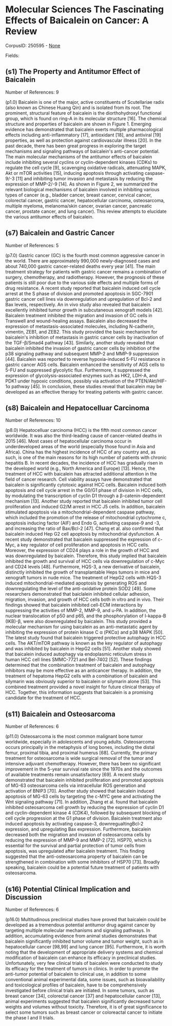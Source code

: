 # Molecular Sciences The Fascinating Effects of Baicalein on Cancer: A Review

CorpusID: 250595 - [None](None)

Fields: 

## (s1) The Property and Antitumor Effect of Baicalein
Number of References: 9

(p1.0) Baicalein is one of the major, active constituents of Scutellariae radix (also known as Chinese Huang Qin) and is isolated from its root. The prominent, structural feature of baicalein is the diorthohydroxyl functional group, which is found on ring-A in its molecular structure [16]. The chemical structure and properties of baicalein are shown in Figure 1. Emerging evidence has demonstrated that baicalein exerts multiple pharmacological effects including anti-inflammatory [17], antioxidant [18], and antiviral [19] properties, as well as protection against cardiovascular illness [20]. In the past decade, there has been great progress in exploring the target mechanisms and signaling pathways of baicalein's anti-cancer potential. The main molecular mechanisms of the antitumor effects of baicalein include inhibiting several cyclins or cyclin-dependent kinases (CDKs) to regulate the cell cycle [9], scavenging oxidative radicals, attenuating MAPK, Akt or mTOR activities [15], inducing apoptosis through activating caspase-9/-3 [11] and inhibiting tumor invasion and metastasis by reducing the expression of MMP-2/-9 [14]. As shown in Figure 2, we summarized the relevant biological mechanisms of baicalein involved in inhibiting various types of cancer (e.g., bladder cancer, breast cancer, cervical cancer, colorectal cancer, gastric cancer, hepatocellular carcinoma, osteosarcoma, multiple myeloma, melanoma/skin cancer, ovarian cancer, pancreatic cancer, prostate cancer, and lung cancer). This review attempts to elucidate the various antitumor effects of baicalein.   
## (s7) Baicalein and Gastric Cancer
Number of References: 5

(p7.0) Gastric cancer (GC) is the fourth most common aggressive cancer in the world. There are approximately 990,000 newly-diagnosed cases and about 740,000 gastric cancer-related deaths every year [41]. The main treatment strategy for patients with gastric cancer remains a combination of surgery, chemotherapy, and radiotherapy. However, the prognosis of these patients is still poor due to the various side effects and multiple forms of drug resistance. A recent study reported that baicalein induced cell cycle arrest at the S phase of division and promoted apoptosis in SGC-7901 gastric cancer cell lines via downregulation and upregulation of Bcl-2 and Bax levels, respectively. An in vivo study also revealed that baicalein excellently inhibited tumor growth in subcutaneous xenograft models [42]. Baicalein treatment inhibited the migration and invasion of GC cells in Transwell and wound-healing assays. Baicalein also decreased the expression of metastasis-associated molecules, including N-cadherin, vimentin, ZEB1, and ZEB2. This study provided the basic mechanism for baicalein's inhibition of metastasis in gastric cancer cells by inactivation of the TGF-β/Smad4 pathway [43]. Similarly, another study revealed that baicalein inhibited the invasion of gastric cancer cells by inhibition of the p38 signaling pathway and subsequent MMP-2 and MMP-9 suppression [44]. Baicalein was reported to reverse hypoxia-induced 5-FU resistance in gastric cancer AGS cells. Baicalein enhanced the sensitivity of AGS cells to 5-FU and suppressed glycolytic flux. Furthermore, it suppressed the expression of glycolysis-associated enzymes such as HK2, LDH-A, and PDK1 under hypoxic conditions, possibly via activation of the PTEN/Akt/HIF-1α pathway [45]. In conclusion, these studies reveal that baicalein may be developed as an effective therapy for treating patients with gastric cancer.
## (s8) Baicalein and Hepatocelluar Carcinoma
Number of References: 10

(p8.0) Hepatocelluar carcinoma (HCC) is the fifth most common cancer worldwide. It was also the third-leading cause of cancer-related deaths in 2015 [46]. Most cases of hepatocellular carcinoma occur in underdeveloped areas of the world (especially those found in Asia and Africa). China has the highest incidence of HCC of any country and, as such, is one of the main reasons for its high number of patients with chronic hepatitis B. In recent decades, the incidence of HCC has gradually risen in the developed world (e.g., North America and Europe) [13]. Hence, the treatment of HCC with baicalein has attracted additional attention in the field of cancer research. Cell viability assays have demonstrated that baicalein is significantly cytotoxic against HCC cells. Baicalein induced both apoptosis and cell cycle arrest in the G0/G1 phase of division in HCC cells, by modulating the transcription of cyclin D1 through a β-catenin-dependent mechanism [13]. Another study reported that baicalein inhibited tumor cell proliferation and induced G2/M arrest in HCC J5 cells. In addition, baicalein stimulated apoptosis via a mitochondrial-dependent caspase pathway, which included the promotion of the release of mitochondrial cytochrome c, apoptosis inducing factor (AIF) and Endo G, activating caspase-9 and -3, and increasing the ratio of Bax/Bcl-2 [47]. Chang et al. also confirmed that baicalein induced Hep G2 cell apoptosis by mitochondrial dysfunction. A recent study demonstrated that baicalein suppressed the expression of c-Myc, a key regulator of cell proliferation and apoptosis in HCC cells. Moreover, the expression of CD24 plays a role in the growth of HCC and was downregulated by baicalein. Therefore, this study implied that baicalein inhibited the growth and survival of HCC cells via downregulation of c-Myc and CD24 levels [48]. Furthermore, HQS-3, a new derivative of baicalein, distinctly inhibited the growth of transplantable Heps tumors in mice and xenograft tumors in nude mice. The treatment of HepG2 cells with HQS-3 induced mitochondrial-mediated apoptosis by generating ROS and downregulating the level of the anti-oxidative protein SOD2 [49]. Some researchers demonstrated that baiclalein inhibited cellular adhesion, migration, invasion, and growth of HCC cells both in vitro and in vivo. Their findings showed that baicalein inhibited cell-ECM interactions by suppressing the activities of MMP-2, MMP-9, and u-PA. In addition, the nuclear translocation of p50 and p65, and the phosphorylation of I-kappa-B (IKB)-β, were also downregulated by baicalein. This study provided a molecular mechanism for using baicalein as an anti-metastatic agent by inhibiting the expression of protein kinase C α (PKCα) and p38 MAPK [50]. The latest study found that baicalein triggered protective autophagy in HCC cells. The AKT/mTOR pathway is known as the key regulator of autophagy and was inhibited by baicalein in HepG2 cells [51]. Another study showed that baicalein induced autophagy via endoplasmic reticulum stress in human HCC cell lines SMMC-7721 and Bel-7402 [52]. These findings determined that the combination treatment of baicalein and autophagy inhibitors may be more effective as an anticancer therapy. In addition, the treatment of hepatoma HepG2 cells with a combination of baicalein and silymarin was obviously superior to baicalein or silymarin alone [53]. This combined treatment provided a novel insight for future clinical therapy of HCC. Together, this information suggests that baicalein is a promising candidate for the treatment of HCC.
## (s11) Baicalein and Osteosarcoma
Number of References: 6

(p11.0) Osteosarcoma is the most common malignant bone tumor worldwide, especially in adolescents and young adults. Osteosarcoma occurs principally in the metaphysis of long bones, including the distal femur, proximal tibia, and proximal humerus [68]. Currently, the primary treatment for osteosarcoma is wide surgical removal of the tumor and intensive adjuvant chemotherapy. However, there has been no significant improvement in the 5-year survival rate since the 1970s and the outcomes of available treatments remain unsatisfactory [69]. A recent study demonstrated that baicalein inhibited proliferation and promoted apoptosis of MG-63 osteosarcoma cells via intracellular ROS generation and activation of BNIP3 [70]. Another study showed that baicalein induced apoptosis of MG-63 cells by targeting the c-MYC gene and activating the Wnt signaling pathway [71]. In addition, Zhang et al. found that baicalein inhibited osteosarcoma cell growth by reducing the expression of cyclin D1 and cyclin-dependent kinase 4 (CDK4), followed by subsequent blocking of cell cycle progression at the G1 phase of division. Baicalein treatment also induced apoptosis by activating caspase-3, downregualtingBcl-2 expression, and upregulating Bax expression. Furthermore, baicalein decreased both the migration and invasion of osteosarcoma cells by reducing the expression of MMP-9 and MMP-2 [72]. HSP70, which is essential for the survival and partial protection of tumor cells from apoptosis, was upregulated after baicalein treatment. This finding suggested that the anti-osteosarcoma property of baicalein can be strengthened in combination with some inhibitors of HSP70 [73]. Broadly speaking, baicalein could be a potential future treatment of patients with osteosarcoma.
## (s16) Potential Clinical Implication and Discussion
Number of References: 6

(p16.0) Multitudinous preclinical studies have proved that baicalein could be developed as a tremendous potential antitumor drug against cancer by targeting multiple molecular mechanisms and signaling pathways. In addition, accumulating evidence from animal studies demonstrates that baicalein significantly inhibited tumor volume and tumor weight, such as in hepatocellular cancer [98,99] and lung cancer [95]. Furthermore, it is worth noting that the development of appropriate delivery systems and chemical modification of baicalein can enhance its efficacy in preclinical studies. Unfortunately, very few clinical trials of baicalein were conducted to study its efficacy for the treatment of tumors in clinics. In order to promote the anti-tumor potential of baicalein to clinical use, in addition to some conventional animal experimental data, some issues, such as bioavailability and toxicological profiles of baicalein, have to be comprehensively investigated before clinical trials are initiated. In some tumors, such as breast cancer [34], colorectal cancer [37] and hepatocellular cancer [13], animal experiments suggested that baicalein significantly decreased tumor weights and volumes without toxicity. Therefore, it is of great significance to select some tumors such as breast cancer or coloreactal cancer to initiate the phase I and II trials.
